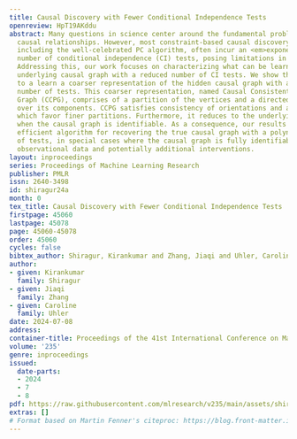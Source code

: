 ```yaml
---
title: Causal Discovery with Fewer Conditional Independence Tests
openreview: HpT19AKddu
abstract: Many questions in science center around the fundamental problem of understanding
  causal relationships. However, most constraint-based causal discovery algorithms,
  including the well-celebrated PC algorithm, often incur an <em>exponential</em>
  number of conditional independence (CI) tests, posing limitations in various applications.
  Addressing this, our work focuses on characterizing what can be learned about the
  underlying causal graph with a reduced number of CI tests. We show that it is possible
  to a learn a coarser representation of the hidden causal graph with a <em>polynomial</em>
  number of tests. This coarser representation, named Causal Consistent Partition
  Graph (CCPG), comprises of a partition of the vertices and a directed graph defined
  over its components. CCPG satisfies consistency of orientations and additional constraints
  which favor finer partitions. Furthermore, it reduces to the underlying causal graph
  when the causal graph is identifiable. As a consequence, our results offer the first
  efficient algorithm for recovering the true causal graph with a polynomial number
  of tests, in special cases where the causal graph is fully identifiable through
  observational data and potentially additional interventions.
layout: inproceedings
series: Proceedings of Machine Learning Research
publisher: PMLR
issn: 2640-3498
id: shiragur24a
month: 0
tex_title: Causal Discovery with Fewer Conditional Independence Tests
firstpage: 45060
lastpage: 45078
page: 45060-45078
order: 45060
cycles: false
bibtex_author: Shiragur, Kirankumar and Zhang, Jiaqi and Uhler, Caroline
author:
- given: Kirankumar
  family: Shiragur
- given: Jiaqi
  family: Zhang
- given: Caroline
  family: Uhler
date: 2024-07-08
address:
container-title: Proceedings of the 41st International Conference on Machine Learning
volume: '235'
genre: inproceedings
issued:
  date-parts:
  - 2024
  - 7
  - 8
pdf: https://raw.githubusercontent.com/mlresearch/v235/main/assets/shiragur24a/shiragur24a.pdf
extras: []
# Format based on Martin Fenner's citeproc: https://blog.front-matter.io/posts/citeproc-yaml-for-bibliographies/
---
```

